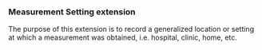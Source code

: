 ### Measurement Setting extension 

The purpose of this extension is to record a generalized location or setting at which a measurement was obtained, i.e. hospital, clinic, home, etc.
